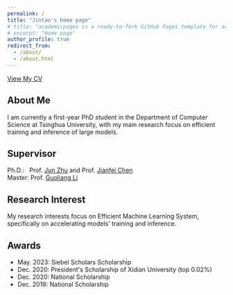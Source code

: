 ```yaml
---
permalink: /
title: "Jintao's home page"
# title: "academicpages is a ready-to-fork GitHub Pages template for academic personal websites"
# excerpt: "Home page"
author_profile: true
redirect_from: 
  - /about/
  - /about.html
---
```

<!-- Download [My CV](https://github.com/jt-zhang/picgozjt/raw/main/CV-Jintao_Zhang.pdf). -->
<!-- [View My CV](https://github.com/jt-zhang/picgozjt/raw/main/CV-Jintao_Zhang.pdf){:target="_blank"} -->
[View My CV](https://jt-zhang.github.io/files/CV-Jintao_Zhang_homepage.pdf)

<!-- https://mozilla.github.io/pdf.js/web/viewer.html?file=https://github.com/jt-zhang/picgozjt/raw/main/docs/CV-Jintao-Zhang.pdf -->


<!-- ## Education Info
**Ph.D.:**<span style="color: white;">..............</span>Sep. 2024 - Now,<span style="color: white;">.......</span>Dept. of CS&T, Tsinghua University, Beijing, China  
**Master:**<span style="color: white;">............</span>Sep. 2017 - Jul. 2024, Dept. of CS&T, Tsinghua University, Beijing, China  
**Undergraduate:** Sep. 2017 - Jul. 2021, Dept. of CS&T, Xidian University,<span style="color: white;">........</span>Xian, China -->

## About Me
I am currently a first-year PhD student in the Department of Computer Science at Tsinghua University, with my main research focus on efficient training and inference of large models.


## Supervisor
Ph.D.:<span style="color: white;">..</span><span style="color: white;">.</span>Prof. [Jun Zhu](https://ml.cs.tsinghua.edu.cn/~jun/index.shtml) and Prof. [Jianfei Chen](https://ml.cs.tsinghua.edu.cn/~jianfei/index.html)  
Master: Prof. [Guoliang Li](https://dbgroup.cs.tsinghua.edu.cn/ligl/publications.html)



<!-- ## Biography
- Sep 2017 - Jun 2021 : Receive my B.Sc. degree from Xidian University;
- Sep 2021 -   Now    : Admitted to study for a M.Sc. degree in Tsinghua University without entrance examination following professor Guoliang Li. -->

## Research Interest
<!-- My past research focused on the intersection of AI and databases, particularly on query optimization. -->

My research interests focus on Efficient Machine Learning System, specifically on accelerating models' training and inference.
 <!-- Target models include large language models (LLMs), vision-language models (VLMs), and image / video generation models. -->
<!-- - AI4DB: Database for Artificial Intelligence. -->
<!-- - DB4AI: Artificial intelligence for Database. -->

## Awards
<!-- - Dec. 2023: Tsinghua University “129” Scholarship -->
<!-- - Oct. 2022: Comprehensive First-Class Scholarship of Tsinghua University -->
<!-- - Apr. 2021: Outstanding Graduate of Shaanxi Province -->
- May. 2023: Siebel Scholars Scholarship 
- Dec. 2020: President's Scholarship of Xidian University (top 0.02%)
- Dec. 2020: National Scholarship
- Dec. 2019: National Scholarship
<!-- - Dec. 2019: Bronze Medal of the ACM/ICPC Programming Contest -->
<!-- - Apr. 2020: Honorable Mention Award of the American Mathematical Contest in Modeling -->


<!-- 
This is the front page of a website that is powered by the [academicpages template](https://github.com/academicpages/academicpages.github.io) and hosted on GitHub pages. [GitHub pages](https://pages.github.com) is a free service in which websites are built and hosted from code and data stored in a GitHub repository, automatically updating when a new commit is made to the respository. This template was forked from the [Minimal Mistakes Jekyll Theme](https://mmistakes.github.io/minimal-mistakes/) created by Michael Rose, and then extended to support the kinds of content that academics have: publications, talks, teaching, a portfolio, blog posts, and a dynamically-generated CV. You can fork [this repository](https://github.com/academicpages/academicpages.github.io) right now, modify the configuration and markdown files, add your own PDFs and other content, and have your own site for free, with no ads! An older version of this template powers my own personal website at [stuartgeiger.com](http://stuartgeiger.com), which uses [this Github repository](https://github.com/staeiou/staeiou.github.io).

A data-driven personal website
======
Like many other Jekyll-based GitHub Pages templates, academicpages makes you separate the website's content from its form. The content & metadata of your website are in structured markdown files, while various other files constitute the theme, specifying how to transform that content & metadata into HTML pages. You keep these various markdown (.md), YAML (.yml), HTML, and CSS files in a public GitHub repository. Each time you commit and push an update to the repository, the [GitHub pages](https://pages.github.com/) service creates static HTML pages based on these files, which are hosted on GitHub's servers free of charge.

Many of the features of dynamic content management systems (like Wordpress) can be achieved in this fashion, using a fraction of the computational resources and with far less vulnerability to hacking and DDoSing. You can also modify the theme to your heart's content without touching the content of your site. If you get to a point where you've broken something in Jekyll/HTML/CSS beyond repair, your markdown files describing your talks, publications, etc. are safe. You can rollback the changes or even delete the repository and start over -- just be sure to save the markdown files! Finally, you can also write scripts that process the structured data on the site, such as [this one](https://github.com/academicpages/academicpages.github.io/blob/master/talkmap.ipynb) that analyzes metadata in pages about talks to display [a map of every location you've given a talk](https://academicpages.github.io/talkmap.html).

Getting started
======
1. Register a GitHub account if you don't have one and confirm your e-mail (required!)
1. Fork [this repository](https://github.com/academicpages/academicpages.github.io) by clicking the "fork" button in the top right. 
1. Go to the repository's settings (rightmost item in the tabs that start with "Code", should be below "Unwatch"). Rename the repository "[your GitHub username].github.io", which will also be your website's URL.
1. Set site-wide configuration and create content & metadata (see below -- also see [this set of diffs](http://archive.is/3TPas) showing what files were changed to set up [an example site](https://getorg-testacct.github.io) for a user with the username "getorg-testacct")
1. Upload any files (like PDFs, .zip files, etc.) to the files/ directory. They will appear at https://[your GitHub username].github.io/files/example.pdf.  
1. Check status by going to the repository settings, in the "GitHub pages" section

Site-wide configuration
------
The main configuration file for the site is in the base directory in [_config.yml](https://github.com/academicpages/academicpages.github.io/blob/master/_config.yml), which defines the content in the sidebars and other site-wide features. You will need to replace the default variables with ones about yourself and your site's github repository. The configuration file for the top menu is in [_data/navigation.yml](https://github.com/academicpages/academicpages.github.io/blob/master/_data/navigation.yml). For example, if you don't have a portfolio or blog posts, you can remove those items from that navigation.yml file to remove them from the header. 

Create content & metadata
------
For site content, there is one markdown file for each type of content, which are stored in directories like _publications, _talks, _posts, _teaching, or _pages. For example, each talk is a markdown file in the [_talks directory](https://github.com/academicpages/academicpages.github.io/tree/master/_talks). At the top of each markdown file is structured data in YAML about the talk, which the theme will parse to do lots of cool stuff. The same structured data about a talk is used to generate the list of talks on the [Talks page](https://academicpages.github.io/talks), each [individual page](https://academicpages.github.io/talks/2012-03-01-talk-1) for specific talks, the talks section for the [CV page](https://academicpages.github.io/cv), and the [map of places you've given a talk](https://academicpages.github.io/talkmap.html) (if you run this [python file](https://github.com/academicpages/academicpages.github.io/blob/master/talkmap.py) or [Jupyter notebook](https://github.com/academicpages/academicpages.github.io/blob/master/talkmap.ipynb), which creates the HTML for the map based on the contents of the _talks directory).

**Markdown generator**

I have also created [a set of Jupyter notebooks](https://github.com/academicpages/academicpages.github.io/tree/master/markdown_generator
) that converts a CSV containing structured data about talks or presentations into individual markdown files that will be properly formatted for the academicpages template. The sample CSVs in that directory are the ones I used to create my own personal website at stuartgeiger.com. My usual workflow is that I keep a spreadsheet of my publications and talks, then run the code in these notebooks to generate the markdown files, then commit and push them to the GitHub repository.

How to edit your site's GitHub repository
------
Many people use a git client to create files on their local computer and then push them to GitHub's servers. If you are not familiar with git, you can directly edit these configuration and markdown files directly in the github.com interface. Navigate to a file (like [this one](https://github.com/academicpages/academicpages.github.io/blob/master/_talks/2012-03-01-talk-1.md) and click the pencil icon in the top right of the content preview (to the right of the "Raw | Blame | History" buttons). You can delete a file by clicking the trashcan icon to the right of the pencil icon. You can also create new files or upload files by navigating to a directory and clicking the "Create new file" or "Upload files" buttons. 

Example: editing a markdown file for a talk
![Editing a markdown file for a talk](/images/editing-talk.png)

For more info
------
More info about configuring academicpages can be found in [the guide](https://academicpages.github.io/markdown/). The [guides for the Minimal Mistakes theme](https://mmistakes.github.io/minimal-mistakes/docs/configuration/) (which this theme was forked from) might also be helpful. -->
